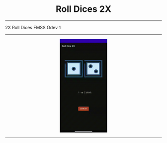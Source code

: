 <h1 align="center"> Roll Dices 2X </h1>

--- 

2X Roll Dices FMSS Ödev 1 

---

<p align="center">
  <img width="30%" src="https://github.com/FMSSBilisimAndroid/ozturk-sahin-yetisir/blob/master/image/rolldicev2.gif" alt="gif image"/>
</p>

---
